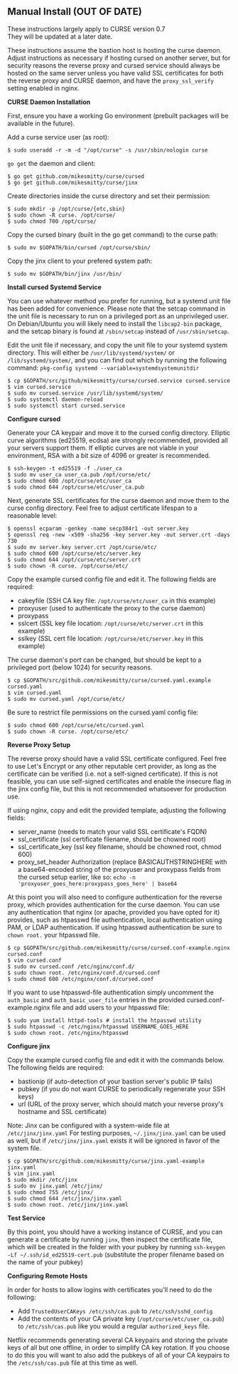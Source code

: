 Manual Install (OUT OF DATE)
--------------
These instructions largely apply to CURSE version 0.7  
They will be updated at a later date.

These instructions assume the bastion host is hosting the curse daemon. Adjust instructions as necessary if hosting cursed on another server, but for security reasons the reverse proxy and cursed service should always be hosted on the same server unless you have valid SSL certificates for both the reverse proxy and CURSE daemon, and have the `proxy_ssl_verify` setting enabled in nginx.

**CURSE Daemon Installation**

First, ensure you have a working Go environment (prebuilt packages will be available in the future).

Add a curse service user (as root):

    $ sudo useradd -r -m -d "/opt/curse" -s /usr/sbin/nologin curse

`go get` the daemon and client:

    $ go get github.com/mikesmitty/curse/cursed
    $ go get github.com/mikesmitty/curse/jinx

Create directories inside the curse directory and set their permission:

    $ sudo mkdir -p /opt/curse/{etc,sbin}
    $ sudo chown -R curse. /opt/curse/
    $ sudo chmod 700 /opt/curse/

Copy the cursed binary (built in the go get command) to the curse path:

    $ sudo mv $GOPATH/bin/cursed /opt/curse/sbin/

Copy the jinx client to your prefered system path:

    $ sudo mv $GOPATH/bin/jinx /usr/bin/

**Install cursed Systemd Service**

You can use whatever method you prefer for running, but a systemd unit file has been added for convenience. Please note that the setcap command in the unit file is necessary to run on a privileged port as an unprivileged user. On Debian/Ubuntu you will likely need to install the `libcap2-bin` package, and the setcap binary is found at `/sbin/setcap` instead of `/usr/sbin/setcap`.

Edit the unit file if necessary, and copy the unit file to your systemd system directory. This will either be `/usr/lib/systemd/system/` or `/lib/systemd/system/`, and you can find out which by running the following command: `pkg-config systemd --variable=systemdsystemunitdir`

    $ cp $GOPATH/src/github/mikesmitty/curse/cursed.service cursed.service
    $ vim cursed.service
    $ sudo mv cursed.service /usr/lib/systemd/system/
    $ sudo systemctl daemon-reload
    $ sudo systemctl start cursed.service

**Configure cursed**

Generate your CA keypair and move it to the cursed config directory. Elliptic curve algorithms (ed25519, ecdsa) are strongly recommended, provided all your servers support them. If elliptic curves are not viable in your environment, RSA with a bit size of 4096 or greater is recommended.

    $ ssh-keygen -t ed25519 -f ./user_ca
    $ sudo mv user_ca user_ca.pub /opt/curse/etc/
    $ sudo chmod 600 /opt/curse/etc/user_ca
    $ sudo chmod 644 /opt/curse/etc/user_ca.pub

Next, generate SSL certificates for the curse daemon and move them to the curse config directory. Feel free to adjust certificate lifespan to a reasonable level:

    $ openssl ecparam -genkey -name secp384r1 -out server.key
    $ openssl req -new -x509 -sha256 -key server.key -out server.crt -days 730
    $ sudo mv server.key server.crt /opt/curse/etc/
    $ sudo chmod 600 /opt/curse/etc/server.key
    $ sudo chmod 644 /opt/curse/etc/server.crt
    $ sudo chown -R curse. /opt/curse/etc/

Copy the example cursed config file and edit it. The following fields are required:
* cakeyfile (SSH CA key file: `/opt/curse/etc/user_ca` in this example)
* proxyuser (used to authenticate the proxy to the curse daemon)
* proxypass
* sslcert (SSL key file location: `/opt/curse/etc/server.crt` in this example)
* sslkey (SSL cert file location: `/opt/curse/etc/server.key` in this example)

The curse daemon's port can be changed, but should be kept to a privileged port (below 1024) for security reasons.

    $ cp $GOPATH/src/github.com/mikesmitty/curse/cursed.yaml.example cursed.yaml
    $ vim cursed.yaml
    $ sudo mv cursed.yaml /opt/curse/etc/

Be sure to restrict file permissions on the cursed.yaml config file:

    $ sudo chmod 600 /opt/curse/etc/cursed.yaml
    $ sudo chown -R curse. /opt/curse/etc/

**Reverse Proxy Setup**

The reverse proxy should have a valid SSL certificate configured. Feel free to use Let's Encrypt or any other reputable cert provider, as long as the certificate can be verified (i.e. not a self-signed certificate). If this is not feasible, you can use self-signed certificates and enable the insecure flag in the jinx config file, but this is not recommended whatsoever for production use.

If using nginx, copy and edit the provided template, adjusting the following fields:
* server_name (needs to match your valid SSL certificate's FQDN)
* ssl_certificate (ssl certificate filename, should be chowned root)
* ssl_certificate_key (ssl key filename, should be chowned root, chmod 600)
* proxy_set_header Authorization (replace BASICAUTHSTRINGHERE with a base64-encoded string of the proxyuser and proxypass fields from the cursed setup earlier, like so: `echo -n 'proxyuser_goes_here:proxypass_goes_here' | base64`

At this point you will also need to configure authentication for the reverse proxy, which provides authentication for the curse daemon. You can use any authentication that nginx (or apache, provided you have opted for it) provides, such as htpasswd file authentication, local authentication using PAM, or LDAP authentication. If using htpasswd authentication be sure to `chown root.` your htpasswd file.

    $ cp $GOPATH/src/github.com/mikesmitty/curse/cursed.conf-example.nginx cursed.conf
    $ vim cursed.conf
    $ sudo mv cursed.conf /etc/nginx/conf.d/
    $ sudo chown root. /etc/nginx/conf.d/cursed.conf
    $ sudo chmod 600 /etc/nginx/conf.d/cursed.conf

If you want to use htpasswd-file authentication simply uncomment the `auth_basic` and `auth_basic_user_file` entries in the provided cursed.conf-example.nginx file and add users to your htpasswd file:

    $ sudo yum install httpd-tools # install the htpasswd utility
    $ sudo htpasswd -c /etc/nginx/htpasswd USERNAME_GOES_HERE
    $ sudo chown root. /etc/nginx/htpasswd

**Configure jinx**

Copy the example cursed config file and edit it with the commands below. The following fields are required:
* bastionip (if auto-detection of your bastion server's public IP fails)
* pubkey (if you do not want CURSE to periodically regenerate your SSH keys)
* url (URL of the proxy server, which should match your reverse proxy's hostname and SSL certificate)

Note: Jinx can be configured with a system-wide file at `/etc/jinx/jinx.yaml`
For testing purposes, `~/.jinx/jinx.yaml` can be used as well, but if `/etc/jinx/jinx.yaml` exists it will be ignored in favor of the system file.

    $ cp $GOPATH/src/github.com/mikesmitty/curse/jinx.yaml-example jinx.yaml
    $ vim jinx.yaml
    $ sudo mkdir /etc/jinx
    $ sudo mv jinx.yaml /etc/jinx/
    $ sudo chmod 755 /etc/jinx/
    $ sudo chmod 644 /etc/jinx/jinx.yaml
    $ sudo chown root. /etc/jinx/jinx.yaml

**Test Service**

By this point, you should have a working instance of CURSE, and you can generate a certificate by running `jinx`, then inspect the certificate file, which will be created in the folder with your pubkey by running `ssh-keygen -Lf ~/.ssh/id_ed25519-cert.pub` (substitute the proper filename based on the name of your pubkey)

**Configuring Remote Hosts**

In order for hosts to allow logins with certificates you'll need to do the following:

* Add `TrustedUserCAKeys /etc/ssh/cas.pub` to `/etc/ssh/sshd_config`
* Add the contents of your CA private key (`/opt/curse/etc/user_ca.pub`) to `/etc/ssh/cas.pub` like you would a regular `authorized_keys` file.

Netflix recommends generating several CA keypairs and storing the private keys of all but one offline, in order to simplify CA key rotation. If you choose to do this you will want to also add the pubkeys of all of your CA keypairs to the `/etc/ssh/cas.pub` file at this time as well.

